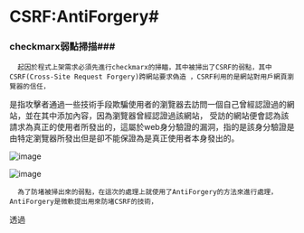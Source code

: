 # CSRF:AntiForgery#

### checkmarx弱點掃描###
	  起因於程式上架需求必須先進行checkmarx的掃瞄，其中被掃出了CSRF的弱點，其中CSRF(Cross-Site Request Forgery)跨網站要求偽造 ，CSRF利用的是網站對用戶網頁瀏覽器的信任，
是指攻擊者通過一些技術手段欺騙使用者的瀏覽器去訪問一個自己曾經認證過的網站，並在其中添加內容，因為瀏覽器曾經認證過該網站，
受訪的網站便會認為該請求為真正的使用者所發出的，這屬於web身分驗證的漏洞，指的是該身分驗證是由特定瀏覽器所發出但是卻不能保證為是真正使用者本身發出的。
  
![image](https://github.com/waitingSu/CSRF-AntiForgery/assets/67044426/4d33530f-3c0f-4839-8507-782bd5118e05)

![image](https://github.com/waitingSu/CSRF-AntiForgery/assets/67044426/1dd8f063-4ac4-4f03-865d-ec0892c6be5a)

      為了防堵被掃出來的弱點，在這次的處理上就使用了AntiForgery的方法來進行處理，AntiForgery是微軟提出用來防堵CSRF的技術，
透過
  

